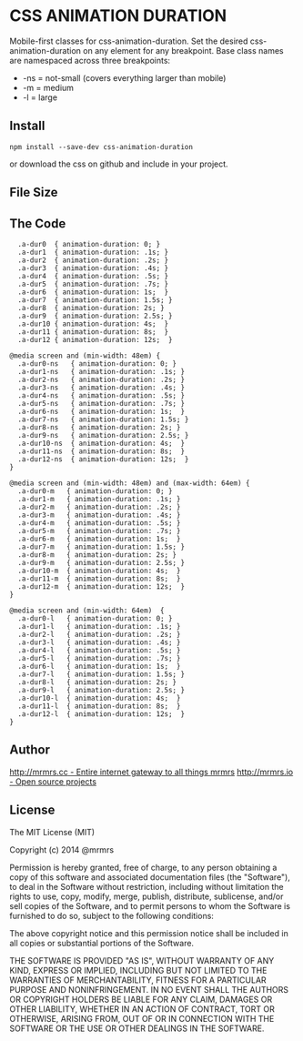 # CSS ANIMATION DURATION

  Mobile-first classes for css-animation-duration.
  Set the desired css-animation-duration on any element for any breakpoint.
  Base class names are namespaced across three breakpoints:

*  -ns = not-small (covers everything larger than mobile)
*  -m  = medium
*  -l  = large

## Install
```
npm install --save-dev css-animation-duration
```
or download the css on github and include in your project.

## File Size


## The Code
```
  .a-dur0  { animation-duration: 0; }
  .a-dur1  { animation-duration: .1s; }
  .a-dur2  { animation-duration: .2s; }
  .a-dur3  { animation-duration: .4s; }
  .a-dur4  { animation-duration: .5s; }
  .a-dur5  { animation-duration: .7s; }
  .a-dur6  { animation-duration: 1s;  }
  .a-dur7  { animation-duration: 1.5s; }
  .a-dur8  { animation-duration: 2s; }
  .a-dur9  { animation-duration: 2.5s; }
  .a-dur10 { animation-duration: 4s;  }
  .a-dur11 { animation-duration: 8s;  }
  .a-dur12 { animation-duration: 12s;  }

@media screen and (min-width: 48em) {
  .a-dur0-ns   { animation-duration: 0; }
  .a-dur1-ns   { animation-duration: .1s; }
  .a-dur2-ns   { animation-duration: .2s; }
  .a-dur3-ns   { animation-duration: .4s; }
  .a-dur4-ns   { animation-duration: .5s; }
  .a-dur5-ns   { animation-duration: .7s; }
  .a-dur6-ns   { animation-duration: 1s;  }
  .a-dur7-ns   { animation-duration: 1.5s; }
  .a-dur8-ns   { animation-duration: 2s; }
  .a-dur9-ns   { animation-duration: 2.5s; }
  .a-dur10-ns  { animation-duration: 4s;  }
  .a-dur11-ns  { animation-duration: 8s;  }
  .a-dur12-ns  { animation-duration: 12s;  }
}

@media screen and (min-width: 48em) and (max-width: 64em) {
  .a-dur0-m   { animation-duration: 0; }
  .a-dur1-m   { animation-duration: .1s; }
  .a-dur2-m   { animation-duration: .2s; }
  .a-dur3-m   { animation-duration: .4s; }
  .a-dur4-m   { animation-duration: .5s; }
  .a-dur5-m   { animation-duration: .7s; }
  .a-dur6-m   { animation-duration: 1s;  }
  .a-dur7-m   { animation-duration: 1.5s; }
  .a-dur8-m   { animation-duration: 2s; }
  .a-dur9-m   { animation-duration: 2.5s; }
  .a-dur10-m  { animation-duration: 4s;  }
  .a-dur11-m  { animation-duration: 8s;  }
  .a-dur12-m  { animation-duration: 12s;  }
}

@media screen and (min-width: 64em)  {
  .a-dur0-l   { animation-duration: 0; }
  .a-dur1-l   { animation-duration: .1s; }
  .a-dur2-l   { animation-duration: .2s; }
  .a-dur3-l   { animation-duration: .4s; }
  .a-dur4-l   { animation-duration: .5s; }
  .a-dur5-l   { animation-duration: .7s; }
  .a-dur6-l   { animation-duration: 1s;  }
  .a-dur7-l   { animation-duration: 1.5s; }
  .a-dur8-l   { animation-duration: 2s; }
  .a-dur9-l   { animation-duration: 2.5s; }
  .a-dur10-l  { animation-duration: 4s;  }
  .a-dur11-l  { animation-duration: 8s;  }
  .a-dur12-l  { animation-duration: 12s;  }
}
```

## Author

[http://mrmrs.cc - Entire internet gateway to all things mrmrs](http://mrmrs.cc)
[http://mrmrs.io - Open source projects](http://mrmrs.io)

## License

The MIT License (MIT)

Copyright (c) 2014 @mrmrs

Permission is hereby granted, free of charge, to any person obtaining a copy
of this software and associated documentation files (the "Software"), to deal
in the Software without restriction, including without limitation the rights
to use, copy, modify, merge, publish, distribute, sublicense, and/or sell
copies of the Software, and to permit persons to whom the Software is
furnished to do so, subject to the following conditions:

The above copyright notice and this permission notice shall be included in
all copies or substantial portions of the Software.

THE SOFTWARE IS PROVIDED "AS IS", WITHOUT WARRANTY OF ANY KIND, EXPRESS OR
IMPLIED, INCLUDING BUT NOT LIMITED TO THE WARRANTIES OF MERCHANTABILITY,
FITNESS FOR A PARTICULAR PURPOSE AND NONINFRINGEMENT. IN NO EVENT SHALL THE
AUTHORS OR COPYRIGHT HOLDERS BE LIABLE FOR ANY CLAIM, DAMAGES OR OTHER
LIABILITY, WHETHER IN AN ACTION OF CONTRACT, TORT OR OTHERWISE, ARISING FROM,
OUT OF OR IN CONNECTION WITH THE SOFTWARE OR THE USE OR OTHER DEALINGS IN
THE SOFTWARE.

